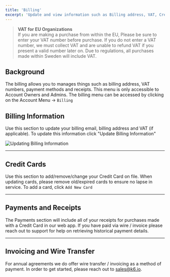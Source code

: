 ```yaml
---
title: 'Billing'
excerpt: 'Update and view information such as Billing address, VAT, Credit Cards, and receipts'
---
```


<div class="doc-blockquote" data-props='{"mod": "warning"}'>

> <b>VAT for EU Organizations</b><br/>
> If you are making a purchase from within the EU, Please be sure to enter your VAT number before purchase.
> If you do not enter a VAT number, we must collect VAT and are unable to refund VAT if you present a valid number later on.
> Due to regulations, all purchases made within Sweden will include VAT.

</div>

## Background

The billing allows you to manages things such as billing address, VAT numbers, payment methods and receipts. This menu is only accessible to Account Owners and Admins. The billing menu can be accessed by clicking on the Account Menu -> `Billing`

## Billing Information

Use this section to update your billing email, billing address and VAT (if applicable). To update this information click "Update Billing Information"

![Updating Billing Information](images/03%Billing/update-billing.png)

---

## Credit Cards

Use this section to add/remove/change your Credit Card on file. When updating cards, please remove old/expired cards to ensure no lapse in service. To add a card, click `Add New Card`

---

## Payments and Receipts

The Payments section will include all of your receipts for purchases made with a Credit Card in our web app. If you have paid via wire / invoice please reach out to support for help on retrieving historical payment details.

---

## Invoicing and Wire Transfer

For annual agreements we do offer wire transfer / invoicing as a method of payment. In order to get started, please reach out to sales@k6.io.
